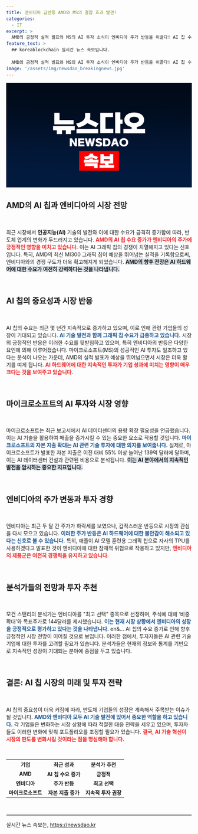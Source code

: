 ```yaml
---
title: 엔비디아 급반등 AMD와 MS의 결합 효과 발견!
categories:
  - IT
excerpt: >
  AMD의 긍정적 실적 발표와 MS의 AI 투자 소식이 엔비디아 주가 반등을 이끌다! AI 칩 수요가 여전한 가운데, 전문가들 엔비디아가 여전히 최고의 선택이라며 수익성 전망에 기대를 걸고 있다.
feature_text: >
  ## koreablockchain 실시간 뉴스 속보입니다.

  AMD의 긍정적 실적 발표와 MS의 AI 투자 소식이 엔비디아 주가 반등을 이끌다! AI 칩 수요가 여전한 가운데, 전문가들 엔비디아가 여전히 최고의 선택이라며 수익성 전망에 기대를 걸고 있다.
image: '/assets/img/newsdao_breakingnews.jpg'
---
```


<p><img src="/assets/img/newsdao_breakingnews.jpg" alt="koreablockchain 속보" /></p>

<h2 data-ke-size="size26">AMD의 AI 칩과 엔비디아의 시장 전망</h2>

<p data-ke-size="size16">&nbsp;</p>

<p>최근 시장에서 <strong>인공지능(AI)</strong> 기술의 발전와 이에 대한 수요가 급격히 증가함에 따라, 반도체 업계의 변화가 두드러지고 있습니다. <b><span style="color: #ee2323;">AMD의 AI 칩 수요 증가가 엔비디아의 주가에 긍정적인 영향을 미치고 있습니다.</span></b> 이는 AI 그래픽 칩의 경쟁이 치열해지고 있다는 신호입니다. 특히, AMD의 최신 MI300 그래픽 칩이 예상을 뛰어넘는 실적을 기록함으로써, 엔비디아와의 경쟁 구도가 더욱 확고해지게 되었습니다. <b><span style="background-color: #21538527;">AMD의 향후 전망은 AI 하드웨어에 대한 수요가 여전히 강력하다는 것을 나타냅니다.</span></b> </p>

<p data-ke-size="size16">&nbsp;</p>

<h2 data-ke-size="size26">AI 칩의 중요성과 시장 반응</h2>

<p data-ke-size="size16">&nbsp;</p>

<p>AI 칩의 수요는 최근 몇 년간 지속적으로 증가하고 있으며, 이로 인해 관련 기업들의 성장이 기대되고 있습니다. <b><span style="color: #1a5490;">AI 기술 발전과 함께 그래픽 칩 수요가 급증하고 있습니다.</span></b> 시장의 긍정적인 반응은 이러한 수요를 뒷받침하고 있으며, 특히 엔비디아의 반등은 다양한 요인에 의해 이루어졌습니다. 마이크로소프트(MS)의 성공적인 AI 투자도 일조하고 있다는 분석이 나오는 가운데, AMD의 실적 발표가 예상을 뛰어넘으면서 시장은 더욱 활기를 띠게 됩니다. <b><span style="color: #ee2323;">AI 하드웨어에 대한 지속적인 투자가 기업 성과에 미치는 영향이 매우 크다는 것을 보여주고 있습니다.</span></b> </p>

<p data-ke-size="size16">&nbsp;</p>

<h2 data-ke-size="size26">마이크로소프트의 AI 투자와 시장 영향</h2>

<p data-ke-size="size16">&nbsp;</p>

<p>마이크로소프트는 최근 보고서에서 AI 데이터센터의 용량 확장 필요성을 언급했습니다. 이는 AI 기술을 활용하여 매출을 증가시킬 수 있는 중요한 요소로 작용할 것입니다. <b><span style="color: #1a5490;">마이크로소프트의 자본 지출 확대는 AI 관련 기술 투자에 대한 의지를 보여줍니다.</span></b> 실제로, 마이크로소프트가 발표한 자본 지출은 이전 대비 55% 이상 늘어난 139억 달러에 달하며, 이는 AI 데이터센터 건설과 관련된 비용으로 분석됩니다. <b><span style="background-color: #21538527;">이는 AI 분야에서의 지속적인 발전을 암시하는 중요한 지표입니다.</span></b> </p>

<p data-ke-size="size16">&nbsp;</p>

<h2 data-ke-size="size26">엔비디아의 주가 변동과 투자 경향</h2>

<p data-ke-size="size16">&nbsp;</p>

<p>엔비디아는 최근 두 달 간 주가가 하락세를 보였으나, 갑작스러운 반등으로 시장의 관심을 다시 모으고 있습니다. <b><span style="color: #1a5490;">이러한 주가 반등은 AI 하드웨어에 대한 불안감이 해소되고 있다는 신호로 볼 수 있습니다.</span></b> 특히, 애플이 AI 모델 훈련용 그래픽 칩으로 자사의 TPU를 사용하겠다고 발표한 것이 엔비디아에 대한 잠재적 위협으로 작용하고 있지만, <b><span style="color: #ee2323;">엔비디아의 제품군은 여전히 경쟁력을 유지하고 있습니다.</span></b> </p>

<p data-ke-size="size16">&nbsp;</p>

<h2 data-ke-size="size26">분석가들의 전망과 투자 추천</h2>

<p data-ke-size="size16">&nbsp;</p>

<p>모건 스탠리의 분석가는 엔비디아를 "최고 선택" 종목으로 선정하며, 주식에 대해 ‘비중 확대’와 목표주가로 144달러를 제시했습니다. <b><span style="color: #1a5490;">이는 현재 시장 상황에서 엔비디아의 성장을 긍정적으로 평가하고 있다는 것을 나타냅니다.</span></b> en&amp;...  AI 칩의 수요 증가로 인해 향후 긍정적인 시장 전망이 이어질 것으로 보입니다. 이러한 점에서, 투자자들은 AI 관련 기술 기업에 대한 투자를 고려할 필요가 있습니다. 분석가들은 현재의 정보와 통계를 기반으로 지속적인 성장이 기대되는 분야에 중점을 두고 있습니다. </p>

<p data-ke-size="size16">&nbsp;</p>

<h2 data-ke-size="size26">결론: AI 칩 시장의 미래 및 투자 전략</h2>

<p data-ke-size="size16">&nbsp;</p>

<p>AI 칩의 중요성이 더욱 커짐에 따라, 반도체 기업들의 성장은 계속해서 주목받는 이슈가 될 것입니다. <b><span style="color: #1a5490;">AMD와 엔비디아 모두 AI 기술 발전에 있어서 중요한 역할을 하고 있습니다.</span></b> 각 기업들은 변화하는 시장 상황에 따라 적절한 대응 전략을 세우고 있으며, 투자자들도 이러한 변화에 맞춰 포트폴리오를 조정할 필요가 있습니다. <b><span style="color: #ee2323;">결국, AI 기술 혁신이 시장의 판도를 변화시킬 것이라는 점을 명심해야 합니다.</span></b> </p>

<p data-ke-size="size16">&nbsp;</p> 

<table style="width:100%;">
  <tr>
    <th style="text-align: center;">기업</th>
    <th style="text-align: center;">최근 성과</th>
    <th style="text-align: center;">분석가 추천</th>
  </tr>
  <tr>
    <td style="text-align: center; height: 17px;"><b>AMD</b></td>
    <td style="text-align: center; height: 17px;"><b>AI 칩 수요 증가</b></td>
    <td style="text-align: center; height: 17px;"><b>긍정적</b></td>
  </tr>
  <tr>
    <td style="text-align: center; height: 17px;"><b>엔비디아</b></td>
    <td style="text-align: center; height: 17px;"><b>주가 반등</b></td>
    <td style="text-align: center; height: 17px;"><b>최고 선택</b></td>
  </tr>
  <tr>
    <td style="text-align: center; height: 17px;"><b>마이크로소프트</b></td>
    <td style="text-align: center; height: 17px;"><b>자본 지출 증가</b></td>
    <td style="text-align: center; height: 17px;"><b>지속적 투자 권장</b></td>
  </tr>
</table>

<p data-ke-size="size16">&nbsp;</p> 

<hr style="border: 1px solid #ccc;">
실시간 뉴스 속보는, <a href="https://newsdao.kr" rel="dofollow">https://newsdao.kr</a>


